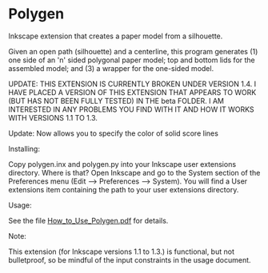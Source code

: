 # Polygen
 Inkscape extension that creates a paper model from a silhouette.

Given an open path (silhouette) and a centerline, this program generates (1) one side of an 'n' sided polygonal paper model; top and bottom lids for the assembled model; and (3) a wrapper for the one-sided model.

UPDATE: THIS EXTENSION IS CURRENTLY BROKEN UNDER VERSION 1.4. I HAVE PLACED A VERSION OF THIS EXTENSION THAT APPEARS TO WORK (BUT HAS NOT BEEN FULLY TESTED) IN THE beta FOLDER. I AM INTERESTED IN ANY PROBLEMS YOU FIND WITH IT AND HOW IT WORKS WITH VERSIONS 1.1 TO 1.3.

Update: Now allows you to specify the color of solid score lines

Installing:
 
Copy polygen.inx and polygen.py into your Inkscape user extensions directory. Where is that? Open Inkscape and go to the System section of the Preferences menu (Edit --> Preferences --> System). You will find a User extensions item containing the path to your user extensions directory.

Usage:

See the file [How_to_Use_Polygen.pdf](https://github.com/obzerving/Polygen/blob/main/How_to_Use_Polygen.pdf) for details.

Note:

This extension (for Inkscape versions 1.1 to 1.3.) is functional, but not bulletproof, so be mindful of the input constraints in the usage document.
